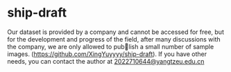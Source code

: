 # ship-draft
Our dataset is provided by a company and cannot be accessed for free, but for the development and progress of the field, after many discussions with the company, we are only allowed to publish a small number of sample images. (https://github.com/XingYuyyyy/ship-draft).
If you have other needs, you can contact the author at 2022710644@yangtzeu.edu.cn
